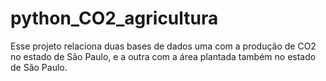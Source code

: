 # python_CO2_agricultura
Esse projeto relaciona duas bases de dados uma com a produção de CO2 no estado de São Paulo, e a outra com a área plantada também no estado de São Paulo.
